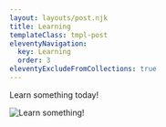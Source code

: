 ```yaml
---
layout: layouts/post.njk
title: Learning
templateClass: tmpl-post
eleventyNavigation:
  key: Learning
  order: 3
eleventyExcludeFromCollections: true
---
```


Learn something today!

![Learn something!](learn.jpg)